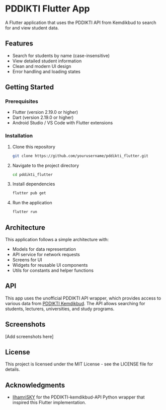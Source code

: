 # PDDIKTI Flutter App

A Flutter application that uses the PDDIKTI API from Kemdikbud to search for and view student data.

## Features

- Search for students by name (case-insensitive)
- View detailed student information
- Clean and modern UI design
- Error handling and loading states

## Getting Started

### Prerequisites

- Flutter (version 2.19.0 or higher)
- Dart (version 2.19.0 or higher)
- Android Studio / VS Code with Flutter extensions

### Installation

1. Clone this repository
   ```bash
   git clone https://github.com/yourusername/pddikti_flutter.git
   ```

2. Navigate to the project directory
   ```bash
   cd pddikti_flutter
   ```

3. Install dependencies
   ```bash
   flutter pub get
   ```

4. Run the application
   ```bash
   flutter run
   ```

## Architecture

This application follows a simple architecture with:
- Models for data representation
- API service for network requests
- Screens for UI
- Widgets for reusable UI components
- Utils for constants and helper functions

## API

This app uses the unofficial PDDIKTI API wrapper, which provides access to various data from [PDDIKTI Kemdikbud](https://pddikti.kemdikbud.go.id/). The API allows searching for students, lecturers, universities, and study programs.

## Screenshots

[Add screenshots here]

## License

This project is licensed under the MIT License - see the LICENSE file for details.

## Acknowledgments

- [IlhamriSKY](https://github.com/IlhamriSKY) for the PDDIKTI-kemdikbud-API Python wrapper that inspired this Flutter implementation.